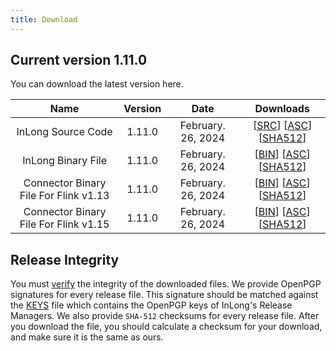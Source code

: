 ```yaml
---
title: Download
---
```


## Current version 1.11.0
You can download the latest version here.

|                 Name                  | Version |        Date        |                                                                                                                                                                                                                                                                             Downloads                                                                                                                                                                                                                                                                             |
|:-------------------------------------:|:-------:|:------------------:|:-----------------------------------------------------------------------------------------------------------------------------------------------------------------------------------------------------------------------------------------------------------------------------------------------------------------------------------------------------------------------------------------------------------------------------------------------------------------------------------------------------------------------------------------------------------------:|
|          InLong Source Code           | 1.11.0  | February. 26, 2024 |                                                                                                                              [[SRC](https://downloads.apache.org/inlong/1.11.0/apache-inlong-1.11.0-src.tar.gz)]                [[ASC](https://downloads.apache.org/inlong/1.11.0/apache-inlong-1.11.0-src.tar.gz.asc)]                [[SHA512](https://downloads.apache.org/inlong/1.11.0/apache-inlong-1.11.0-src.tar.gz.sha512)]                                                                                                                              |
|          InLong Binary File           | 1.11.0  | February. 26, 2024 |                                                                                                                              [[BIN](https://downloads.apache.org/inlong/1.11.0/apache-inlong-1.11.0-bin.tar.gz)]                [[ASC](https://downloads.apache.org/inlong/1.11.0/apache-inlong-1.11.0-bin.tar.gz.asc)]                [[SHA512](https://downloads.apache.org/inlong/1.11.0/apache-inlong-1.11.0-bin.tar.gz.sha512)]                                                                                                                              |
| Connector Binary File For Flink v1.13 | 1.11.0  | February. 26, 2024 | [[BIN](https://repository.apache.org/content/groups/public/org/apache/inlong/inlong-distribution/1.11.0/inlong-distribution-1.11.0-sort-connectors-flink-v1.13.tar.gz)]                [[ASC](https://repository.apache.org/content/groups/public/org/apache/inlong/inlong-distribution/1.11.0/inlong-distribution-1.11.0-sort-connectors-flink-v1.13.tar.gz.asc)]                [[SHA512](https://repository.apache.org/content/groups/public/org/apache/inlong/inlong-distribution/1.11.0/inlong-distribution-1.11.0-sort-connectors-flink-v1.13.tar.gz.sha1)] |
| Connector Binary File For Flink v1.15 | 1.11.0  | February. 26, 2024 | [[BIN](https://repository.apache.org/content/groups/public/org/apache/inlong/inlong-distribution/1.11.0/inlong-distribution-1.11.0-sort-connectors-flink-v1.15.tar.gz)]                [[ASC](https://repository.apache.org/content/groups/public/org/apache/inlong/inlong-distribution/1.11.0/inlong-distribution-1.11.0-sort-connectors-flink-v1.15.tar.gz.asc)]                [[SHA512](https://repository.apache.org/content/groups/public/org/apache/inlong/inlong-distribution/1.11.0/inlong-distribution-1.11.0-sort-connectors-flink-v1.15.tar.gz.sha1)] |

## Release Integrity
You must [verify](https://www.apache.org/info/verification.html) the integrity of the downloaded files.
We provide OpenPGP signatures for every release file. This signature should be matched against the [KEYS](https://downloads.apache.org/inlong/KEYS) file which contains the OpenPGP keys of InLong's Release Managers.
We also provide <code>SHA-512</code> checksums for every release file. After you download the file, you should calculate a checksum for your download, and make sure it is the same as ours.